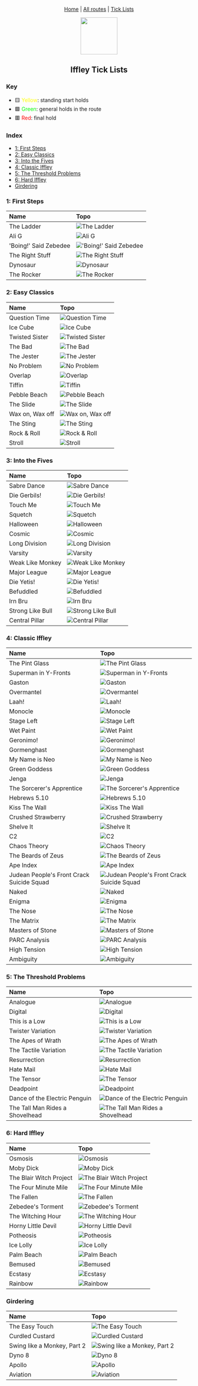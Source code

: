 <div align="center">
    
[Home](../README.md) | [All routes](topos.md) | [Tick Lists](ticklists.md)

<img src="../.assets/img/icon.svg" width="100">

## Iffley Tick Lists


</div>

### Key

- 🟨 <span style="color:yellow">Yellow</span>: standing start holds
- 🟩 <span style="color:lime">Green</span>: general holds in the route
- 🟥 <span style="color:red">Red</span>: final hold




### Index

- [1: First Steps](#1-first-steps)
- [2: Easy Classics](#2-easy-classics)
- [3: Into the Fives](#3-into-the-fives)
- [4: Classic Iffley](#4-classic-iffley)
- [5: The Threshold Problems](#5-the-threshold-problems)
- [6: Hard Iffley](#6-hard-iffley)
- [Girdering](#girdering)
### 1: First Steps

| Name                  | Topo                                                                          |
|:----------------------|:------------------------------------------------------------------------------|
| The Ladder            | ![The Ladder](../.assets/img/routes/theladder.png?raw=true)                   |
| Ali G                 | ![Ali G](../.assets/img/routes/alig.png?raw=true)                             |
| 'Boing!' Said Zebedee | !['Boing!' Said Zebedee](../.assets/img/routes/boingsaidzebedee.png?raw=true) |
| The Right Stuff       | ![The Right Stuff](../.assets/img/routes/therightstuff.png?raw=true)          |
| Dynosaur              | ![Dynosaur](../.assets/img/routes/dynosaur.png?raw=true)                      |
| The Rocker            | ![The Rocker](../.assets/img/routes/therocker.png?raw=true)                   |
### 2: Easy Classics

| Name            | Topo                                                                |
|:----------------|:--------------------------------------------------------------------|
| Question Time   | ![Question Time](../.assets/img/routes/questiontime.png?raw=true)   |
| Ice Cube        | ![Ice Cube](../.assets/img/routes/icecube.png?raw=true)             |
| Twisted Sister  | ![Twisted Sister](../.assets/img/routes/twistedsister.png?raw=true) |
| The Bad         | ![The Bad](../.assets/img/routes/thebad.png?raw=true)               |
| The Jester      | ![The Jester](../.assets/img/routes/thejester.png?raw=true)         |
| No Problem      | ![No Problem](../.assets/img/routes/noproblem.png?raw=true)         |
| Overlap         | ![Overlap](../.assets/img/routes/overlap.png?raw=true)              |
| Tiffin          | ![Tiffin](../.assets/img/routes/tiffin.png?raw=true)                |
| Pebble Beach    | ![Pebble Beach](../.assets/img/routes/pebblebeach.png?raw=true)     |
| The Slide       | ![The Slide](../.assets/img/routes/theslide.png?raw=true)           |
| Wax on, Wax off | ![Wax on, Wax off](../.assets/img/routes/waxonwaxoff.png?raw=true)  |
| The Sting       | ![The Sting](../.assets/img/routes/thesting.png?raw=true)           |
| Rock & Roll     | ![Rock & Roll](../.assets/img/routes/rockroll.png?raw=true)         |
| Stroll          | ![Stroll](../.assets/img/routes/stroll.png?raw=true)                |
### 3: Into the Fives

| Name             | Topo                                                                   |
|:-----------------|:-----------------------------------------------------------------------|
| Sabre Dance      | ![Sabre Dance](../.assets/img/routes/sabredance.png?raw=true)          |
| Die Gerbils!     | ![Die Gerbils!](../.assets/img/routes/diegerbils.png?raw=true)         |
| Touch Me         | ![Touch Me](../.assets/img/routes/touchme.png?raw=true)                |
| Squetch          | ![Squetch](../.assets/img/routes/squetch.png?raw=true)                 |
| Halloween        | ![Halloween](../.assets/img/routes/halloween.png?raw=true)             |
| Cosmic           | ![Cosmic](../.assets/img/routes/cosmic.png?raw=true)                   |
| Long Division    | ![Long Division](../.assets/img/routes/longdivision.png?raw=true)      |
| Varsity          | ![Varsity](../.assets/img/routes/varsity.png?raw=true)                 |
| Weak Like Monkey | ![Weak Like Monkey](../.assets/img/routes/weaklikemonkey.png?raw=true) |
| Major League     | ![Major League](../.assets/img/routes/majorleague.png?raw=true)        |
| Die Yetis!       | ![Die Yetis!](../.assets/img/routes/dieyetis.png?raw=true)             |
| Befuddled        | ![Befuddled](../.assets/img/routes/befuddled.png?raw=true)             |
| Irn Bru          | ![Irn Bru](../.assets/img/routes/irnbru.png?raw=true)                  |
| Strong Like Bull | ![Strong Like Bull](../.assets/img/routes/stronglikebull.png?raw=true) |
| Central Pillar   | ![Central Pillar](../.assets/img/routes/centralpillar.png?raw=true)    |
### 4: Classic Iffley

| Name                                      | Topo                                                                                                                 |
|:------------------------------------------|:---------------------------------------------------------------------------------------------------------------------|
| The Pint Glass                            | ![The Pint Glass](../.assets/img/routes/thepintglass.png?raw=true)                                                   |
| Superman in Y-Fronts                      | ![Superman in Y-Fronts](../.assets/img/routes/supermaninyfronts.png?raw=true)                                        |
| Gaston                                    | ![Gaston](../.assets/img/routes/gaston.png?raw=true)                                                                 |
| Overmantel                                | ![Overmantel](../.assets/img/routes/overmantel.png?raw=true)                                                         |
| Laah!                                     | ![Laah!](../.assets/img/routes/laah.png?raw=true)                                                                    |
| Monocle                                   | ![Monocle](../.assets/img/routes/monocle.png?raw=true)                                                               |
| Stage Left                                | ![Stage Left](../.assets/img/routes/stageleft.png?raw=true)                                                          |
| Wet Paint                                 | ![Wet Paint](../.assets/img/routes/wetpaint.png?raw=true)                                                            |
| Geronimo!                                 | ![Geronimo!](../.assets/img/routes/geronimo.png?raw=true)                                                            |
| Gormenghast                               | ![Gormenghast](../.assets/img/routes/gormenghast.png?raw=true)                                                       |
| My Name is Neo                            | ![My Name is Neo](../.assets/img/routes/mynameisneo.png?raw=true)                                                    |
| Green Goddess                             | ![Green Goddess](../.assets/img/routes/greengoddess.png?raw=true)                                                    |
| Jenga                                     | ![Jenga](../.assets/img/routes/jenga.png?raw=true)                                                                   |
| The Sorcerer's Apprentice                 | ![The Sorcerer's Apprentice](../.assets/img/routes/thesorcerersapprentice.png?raw=true)                              |
| Hebrews 5.10                              | ![Hebrews 5.10](../.assets/img/routes/hebrews510.png?raw=true)                                                       |
| Kiss The Wall                             | ![Kiss The Wall](../.assets/img/routes/kissthewall.png?raw=true)                                                     |
| Crushed Strawberry                        | ![Crushed Strawberry](../.assets/img/routes/crushedstrawberry.png?raw=true)                                          |
| Shelve It                                 | ![Shelve It](../.assets/img/routes/shelveit.png?raw=true)                                                            |
| C2                                        | ![C2](../.assets/img/routes/c2.png?raw=true)                                                                         |
| Chaos Theory                              | ![Chaos Theory](../.assets/img/routes/chaostheory.png?raw=true)                                                      |
| The Beards of Zeus                        | ![The Beards of Zeus](../.assets/img/routes/thebeardsofzeus.png?raw=true)                                            |
| Ape Index                                 | ![Ape Index](../.assets/img/routes/apeindex.png?raw=true)                                                            |
| Judean People's Front Crack Suicide Squad | ![Judean People's Front Crack Suicide Squad](../.assets/img/routes/judeanpeoplesfrontcracksuicidesquad.png?raw=true) |
| Naked                                     | ![Naked](../.assets/img/routes/naked.png?raw=true)                                                                   |
| Enigma                                    | ![Enigma](../.assets/img/routes/enigma.png?raw=true)                                                                 |
| The Nose                                  | ![The Nose](../.assets/img/routes/thenose.png?raw=true)                                                              |
| The Matrix                                | ![The Matrix](../.assets/img/routes/thematrix.png?raw=true)                                                          |
| Masters of Stone                          | ![Masters of Stone](../.assets/img/routes/mastersofstone.png?raw=true)                                               |
| PARC Analysis                             | ![PARC Analysis](../.assets/img/routes/parcanalysis.png?raw=true)                                                    |
| High Tension                              | ![High Tension](../.assets/img/routes/hightension.png?raw=true)                                                      |
| Ambiguity                                 | ![Ambiguity](../.assets/img/routes/ambiguity.png?raw=true)                                                           |
### 5: The Threshold Problems

| Name                            | Topo                                                                                              |
|:--------------------------------|:--------------------------------------------------------------------------------------------------|
| Analogue                        | ![Analogue](../.assets/img/routes/analogue.png?raw=true)                                          |
| Digital                         | ![Digital](../.assets/img/routes/digital.png?raw=true)                                            |
| This is a Low                   | ![This is a Low](../.assets/img/routes/thisisalow.png?raw=true)                                   |
| Twister Variation               | ![Twister Variation](../.assets/img/routes/twistervariation.png?raw=true)                         |
| The Apes of Wrath               | ![The Apes of Wrath](../.assets/img/routes/theapesofwrath.png?raw=true)                           |
| The Tactile Variation           | ![The Tactile Variation](../.assets/img/routes/thetactilevariation.png?raw=true)                  |
| Resurrection                    | ![Resurrection](../.assets/img/routes/resurrection.png?raw=true)                                  |
| Hate Mail                       | ![Hate Mail](../.assets/img/routes/hatemail.png?raw=true)                                         |
| The Tensor                      | ![The Tensor](../.assets/img/routes/thetensor.png?raw=true)                                       |
| Deadpoint                       | ![Deadpoint](../.assets/img/routes/deadpoint.png?raw=true)                                        |
| Dance of the Electric Penguin   | ![Dance of the Electric Penguin](../.assets/img/routes/danceoftheelectricpenguin.png?raw=true)    |
| The Tall Man Rides a Shovelhead | ![The Tall Man Rides a Shovelhead](../.assets/img/routes/thetallmanridesashovelhead.png?raw=true) |
### 6: Hard Iffley

| Name                    | Topo                                                                                |
|:------------------------|:------------------------------------------------------------------------------------|
| Osmosis                 | ![Osmosis](../.assets/img/routes/osmosis.png?raw=true)                              |
| Moby Dick               | ![Moby Dick](../.assets/img/routes/mobydick.png?raw=true)                           |
| The Blair Witch Project | ![The Blair Witch Project](../.assets/img/routes/theblairwitchproject.png?raw=true) |
| The Four Minute Mile    | ![The Four Minute Mile](../.assets/img/routes/thefourminutemile.png?raw=true)       |
| The Fallen              | ![The Fallen](../.assets/img/routes/thefallen.png?raw=true)                         |
| Zebedee's Torment       | ![Zebedee's Torment](../.assets/img/routes/zebedeestorment.png?raw=true)            |
| The Witching Hour       | ![The Witching Hour](../.assets/img/routes/thewitchinghour.png?raw=true)            |
| Horny Little Devil      | ![Horny Little Devil](../.assets/img/routes/hornylittledevil.png?raw=true)          |
| Potheosis               | ![Potheosis](../.assets/img/routes/potheosis.png?raw=true)                          |
| Ice Lolly               | ![Ice Lolly](../.assets/img/routes/icelolly.png?raw=true)                           |
| Palm Beach              | ![Palm Beach](../.assets/img/routes/palmbeach.png?raw=true)                         |
| Bemused                 | ![Bemused](../.assets/img/routes/bemused.png?raw=true)                              |
| Ecstasy                 | ![Ecstasy](../.assets/img/routes/ecstasy.png?raw=true)                              |
| Rainbow                 | ![Rainbow](../.assets/img/routes/rainbow.png?raw=true)                              |
### Girdering

| Name                        | Topo                                                                                     |
|:----------------------------|:-----------------------------------------------------------------------------------------|
| The Easy Touch              | ![The Easy Touch](../.assets/img/routes/theeasytouch.png?raw=true)                       |
| Curdled Custard             | ![Curdled Custard](../.assets/img/routes/curdledcustard.png?raw=true)                    |
| Swing like a Monkey, Part 2 | ![Swing like a Monkey, Part 2](../.assets/img/routes/swinglikeamonkeypart2.png?raw=true) |
| Dyno 8                      | ![Dyno 8](../.assets/img/routes/dyno8.png?raw=true)                                      |
| Apollo                      | ![Apollo](../.assets/img/routes/apollo.png?raw=true)                                     |
| Aviation                    | ![Aviation](../.assets/img/routes/aviation.png?raw=true)                                 |
